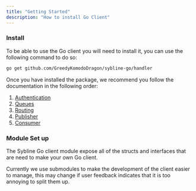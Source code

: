 ```yaml
---
title: "Getting Started"
description: "How to install Go Client"
---
```


### Install

To be able to use the Go client you will need to install it, you can use the following command to do so:
```bash
go get github.com/GreedyKomodoDragon/sybline-go/handler
```

Once you have installed the package, we recommend you follow the documentation in the following order:

1. [Authentication](/en/v031/golang/auth)
2. [Queues](/en/v031/golang/queue)
3. [Routing](/en/v031/golang/routing)
4. [Publisher](/en/v031/golang/publisher)
5. [Consumer](/en/v031/golang/consuming)

### Module Set up

The Sybline Go client module expose all of the structs and interfaces that are need to make your own Go client. 

Currently we use submodules to make the development of the client easier to manage, this may change if user feedback indicates that it is too annoying to split them up.